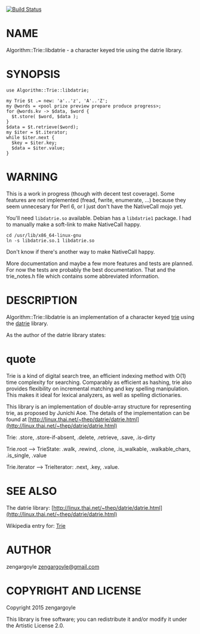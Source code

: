[![Build Status](https://travis-ci.org/zengargoyle/p6-Algorithm-Trie-libdatrie.svg?branch=master)](https://travis-ci.org/zengargoyle/p6-Algorithm-Trie-libdatrie)

NAME
====

Algorithm::Trie::libdatrie - a character keyed trie using the datrie library.

SYNOPSIS
========

    use Algorithm::Trie::libdatrie;

    my Trie $t .= new: 'a'..'z', 'A'..'Z';
    my @words = <pool prize preview prepare produce progress>;
    for @words.kv -> $data, $word {
      $t.store( $word, $data );
    }
    $data = $t.retrieve($word);
    my $iter = $t.iterator;
    while $iter.next {
      $key = $iter.key;
      $data = $iter.value;
    }

WARNING
=======

This is a work in progress (though with decent test coverage). Some features are not implemented (fread, fwrite, enumerate, ...) because they seem unnecesary for Perl 6, or I just don't have the NativeCall mojo yet.

You'll need `libdatrie.so` available. Debian has a `libdatrie1` package. I had to manually make a soft-link to make NativeCall happy.

    cd /usr/lib/x86_64-linux-gnu
    ln -s libdatrie.so.1 libdatrie.so

Don't know if there's another way to make NativeCall happy.

More documentation and maybe a few more features and tests are planned. For now the tests are probably the best documentation. That and the trie_notes.h file which contains some abbreviated information.

DESCRIPTION
===========

Algorithm::Trie::libdatrie is an implementation of a character keyed [trie](http://en.wikipedia.org/wiki/Trie) using the [datrie](http://linux.thai.net/~thep/datrie/datrie.html) library.

As the author of the datrie library states:

quote
=====

Trie is a kind of digital search tree, an efficient indexing method with O(1) time complexity for searching. Comparably as efficient as hashing, trie also provides flexibility on incremental matching and key spelling manipulation. This makes it ideal for lexical analyzers, as well as spelling dictionaries.

This library is an implementation of double-array structure for representing trie, as proposed by Junichi Aoe. The details of the implementation can be found at [http://linux.thai.net/~thep/datrie/datrie.html](http://linux.thai.net/~thep/datrie/datrie.html)

Trie: .store, .store-if-absent, .delete, .retrieve, .save, .is-dirty

Trie.root --> TrieState: .walk, .rewind, .clone, .is_walkable, .walkable_chars, .is_single, .value

Trie.iterator --> TrieIterator: .next, .key, .value.

SEE ALSO
========

The datrie library: [http://linux.thai.net/~thep/datrie/datrie.html](http://linux.thai.net/~thep/datrie/datrie.html)

Wikipedia entry for: [Trie](http://en.wikipedia.org/wiki/Trie)

AUTHOR
======

zengargoyle <zengargoyle@gmail.com>

COPYRIGHT AND LICENSE
=====================

Copyright 2015 zengargoyle

This library is free software; you can redistribute it and/or modify it under the Artistic License 2.0.
